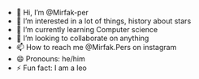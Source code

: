 - 👋 Hi, I’m @Mirfak-per
- 👀 I’m interested in a lot of things, history about stars
- 🌱 I’m currently learning Computer science
- 💞️ I’m looking to collaborate on anything
- 📫 How to reach me @Mirfak.Pers on instagram
- 😄 Pronouns: he/him
- ⚡ Fun fact: I am a leo

<!---
Mirfak-per/Mirfak-per is a ✨ special ✨ repository because its `README.md` (this file) appears on your GitHub profile.
You can click the Preview link to take a look at your changes.
--->
